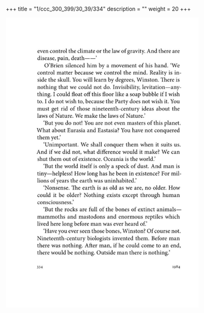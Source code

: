 +++
title = "1/ccc_300_399/30_39/334"
description = ""
weight = 20
+++

<img class="center-fit-jpg" src="/jpg_/out_jpg_1984__334.jpg" ></img>


